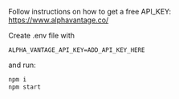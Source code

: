 Follow instructions on how to get a free API_KEY:
https://www.alphavantage.co/

Create .env file with
```
ALPHA_VANTAGE_API_KEY=ADD_API_KEY_HERE
```
and run:

```bash
npm i
npm start
```
